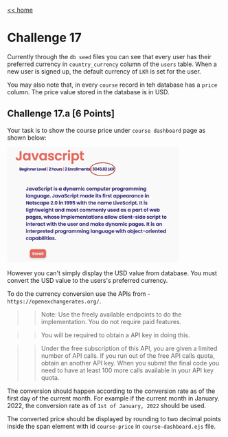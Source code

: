 [<< home](./README.md)

# Challenge 17

Currently through the `db seed` files you can see that every user has their preferred currency in `country_currency` column of the `users` table. When a new user is signed up, the default currency of `LKR` is set for the user.

You may also note that, in every `course` record in teh database has a `price` column. The price value stored in the database is in USD.

## Challenge 17.a [6 Points]

Your task is to show the course price under `course dashboard` page as shown below:

<img src="./images/17.png" width="400">

However you can't simply display the USD value from database. You must convert the USD value to the users's preferred currency.

To do the currency conversion use the APIs from - `https://openexchangerates.org/`.

>> Note: Use the freely available endpoints to do the implementation. You do not require paid features.

>>You will be required to obtain a API key in doing this.

>>Under the free subscription of this API, you are given a limited number of API calls. If you run out of the free API calls quota, obtain an another API key. When you submit the final code you need to have at least 100 more calls available in your API key quota.

The conversion should happen according to the conversion rate as of the first day of the current month. For example if the current month in January. 2022, the conversion rate as of `1st of January, 2022` should be used.

The converted price should be displayed by rounding to two decimal points inside the span element with id `course-price` in `course-dashboard.ejs` file.
